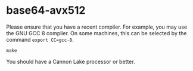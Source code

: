 # base64-avx512

Please ensure that you have a recent compiler. For example,
you may use the GNU GCC 8 compiler. On some machines, this
can be selected by the command `export CC=gcc-8`.

```
make
```

You should have a Cannon Lake processor or better.
